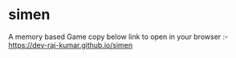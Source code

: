 # simen
A memory based Game
copy below link to open in your browser :- 
https://dev-raj-kumar.github.io/simen
